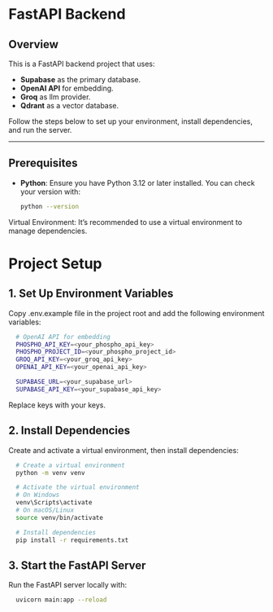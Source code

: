 # FastAPI Backend

## Overview

This is a FastAPI backend project that uses:
- **Supabase** as the primary database.
- **OpenAI API** for embedding.
- **Groq** as llm provider.
- **Qdrant** as a vector database.

Follow the steps below to set up your environment, install dependencies, and run the server.

---

## Prerequisites

- **Python**: Ensure you have Python 3.12 or later installed. You can check your version with:
  ```bash
  python --version

Virtual Environment: It’s recommended to use a virtual environment to manage dependencies.

# Project Setup

## 1. Set Up Environment Variables
Copy .env.example file in the project root and add the following environment variables:

```bash
  # OpenAI API for embedding
  PHOSPHO_API_KEY=<your_phospho_api_key>
  PHOSPHO_PROJECT_ID=<your_phospho_project_id>
  GROQ_API_KEY=<your_groq_api_key>
  OPENAI_API_KEY=<your_openai_api_key>

  SUPABASE_URL=<your_supabase_url>
  SUPABASE_API_KEY=<your_supabase_api_key>
```

Replace keys with your keys.

## 2. Install Dependencies
Create and activate a virtual environment, then install dependencies:

```bash
  # Create a virtual environment
  python -m venv venv

  # Activate the virtual environment
  # On Windows
  venv\Scripts\activate
  # On macOS/Linux
  source venv/bin/activate

  # Install dependencies
  pip install -r requirements.txt
```

## 3. Start the FastAPI Server
Run the FastAPI server locally with:

```bash
  uvicorn main:app --reload
```